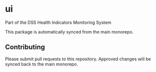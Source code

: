 # ui

Part of the DSS Health Indicators Monitoring System

This package is automatically synced from the main monorepo.

## Contributing

Please submit pull requests to this repository. Approved changes will be synced back to the main monorepo.
